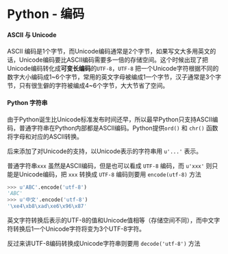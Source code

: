 # Python - 编码

#### ASCII 与 Unicode

ASCII 编码是1个字节，而Unicode编码通常是2个字节，如果写文大多用英文的话，Unicode编码要比ASCII编码需要多一倍的存储空间。这个时候出现了把Unicode编码转化成**可变长编码**的`UTF-8`，`UTF-8` 把一个Unicode字符根据不同的数字大小编码成1~6个字节，常用的英文字母被编成1一个字节，汉子通常是3个字节，只有很生僻的字符被编成4~6个字节，大大节省了空间。



#### Python 字符串

由于Python诞生比Unicode标准发布时间还早，所以最早Python只支持ASCII编码，普通字符串在Python内部都是ASCII编码。Python提供`ord()` 和 `chr()` 函数将字母和对应的ASCII转换。

后来添加了对Unicode的支持，以Unicode表示的字符串用 `u'...'` 表示。

普通字符串`xxx` 虽然是ASCII编码，但是也可以看成 `UTF-8` 编码，而 `u'xxx'` 则只能是Unicode编码，把 `xxx` 转换成 `UTF-8` 编码则要用 `encode(utf-8)` 方法

```python
>>> u'ABC'.encode('utf-8')
'ABC'
>>> u'中文'.encode('utf-8')
'\xe4\xb8\xad\xe6\x96\x87'
```

英文字符转换后表示的UTF-8的值和Unicode值相等（存储空间不同），而中文字符转换后1一个Unicode字符将变为3个UTF-8字符。

反过来讲UTF-8编码转换成Unicode字符串则要用 `decode('utf-8')` 方法